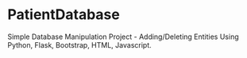 # PatientDatabase
Simple Database Manipulation Project - Adding/Deleting Entities Using Python, Flask, Bootstrap, HTML, Javascript.
